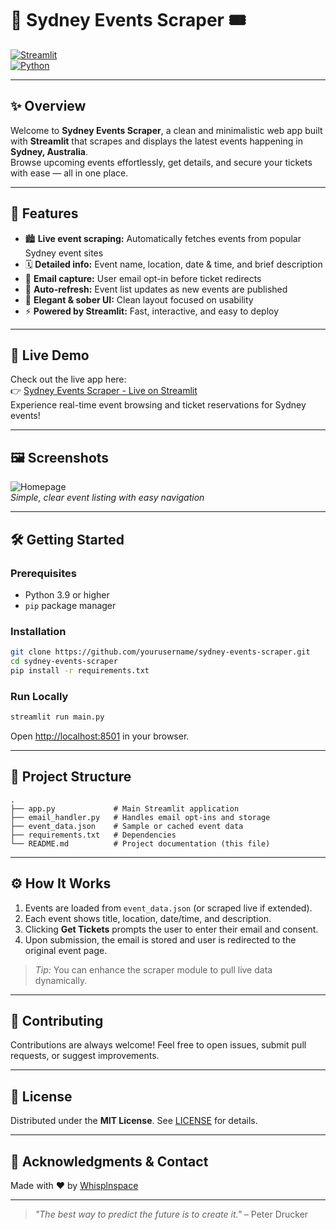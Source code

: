 # 🌆 Sydney Events Scraper 🎟️

[![Streamlit](https://img.shields.io/badge/Streamlit-%23FF4B4B.svg?style=for-the-badge&logo=streamlit&logoColor=white)](https://streamlit.io)  
[![Python](https://img.shields.io/badge/Python-3.9-blue?style=for-the-badge&logo=python&logoColor=white)](https://python.org)  


---

## ✨ Overview

Welcome to **Sydney Events Scraper**, a clean and minimalistic web app built with **Streamlit** that scrapes and displays the latest events happening in **Sydney, Australia**.  
Browse upcoming events effortlessly, get details, and secure your tickets with ease — all in one place.

---

## 🎯 Features

- 🏙️ **Live event scraping:** Automatically fetches events from popular Sydney event sites  
- 🗓️ **Detailed info:** Event name, location, date & time, and brief description  
- 📧 **Email capture:** User email opt-in before ticket redirects  
- 🔄 **Auto-refresh:** Event list updates as new events are published  
- 🎨 **Elegant & sober UI:** Clean layout focused on usability  
- ⚡ **Powered by Streamlit:** Fast, interactive, and easy to deploy  

---

## 🚀 Live Demo

Check out the live app here:  
👉 [Sydney Events Scraper - Live on Streamlit](https://sydscrap-c6cuibjrqzqqfp5xuehxgx.streamlit.app/)  
Experience real-time event browsing and ticket reservations for Sydney events!

---

## 🖼️ Screenshots

![Homepage](docs/screenshot-home.png)  
*Simple, clear event listing with easy navigation*

---

## 🛠️ Getting Started

### Prerequisites

- Python 3.9 or higher  
- `pip` package manager

### Installation

```bash
git clone https://github.com/yourusername/sydney-events-scraper.git
cd sydney-events-scraper
pip install -r requirements.txt
````

### Run Locally

```bash
streamlit run main.py
```

Open [http://localhost:8501](http://localhost:8501) in your browser.

---

## 📁 Project Structure

```
.
├── app.py             # Main Streamlit application
├── email_handler.py   # Handles email opt-ins and storage
├── event_data.json    # Sample or cached event data
├── requirements.txt   # Dependencies
└── README.md          # Project documentation (this file)
```

---

## ⚙️ How It Works

1. Events are loaded from `event_data.json` (or scraped live if extended).
2. Each event shows title, location, date/time, and description.
3. Clicking **Get Tickets** prompts the user to enter their email and consent.
4. Upon submission, the email is stored and user is redirected to the original event page.

> *Tip:* You can enhance the scraper module to pull live data dynamically.

---

## 🤝 Contributing

Contributions are always welcome!
Feel free to open issues, submit pull requests, or suggest improvements.

---

## 📄 License

Distributed under the **MIT License**. See [LICENSE](LICENSE) for details.

---

## 🙌 Acknowledgments & Contact

Made with ❤️ by [Whisplnspace](https://github.com/whisplnspace)


---

> *"The best way to predict the future is to create it."* – Peter Drucker





